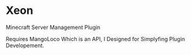 # Xeon
Minecraft Server Management Plugin

Requires MangoLoco Which is an API, I Designed for Simplyfing Plugin Developement.
